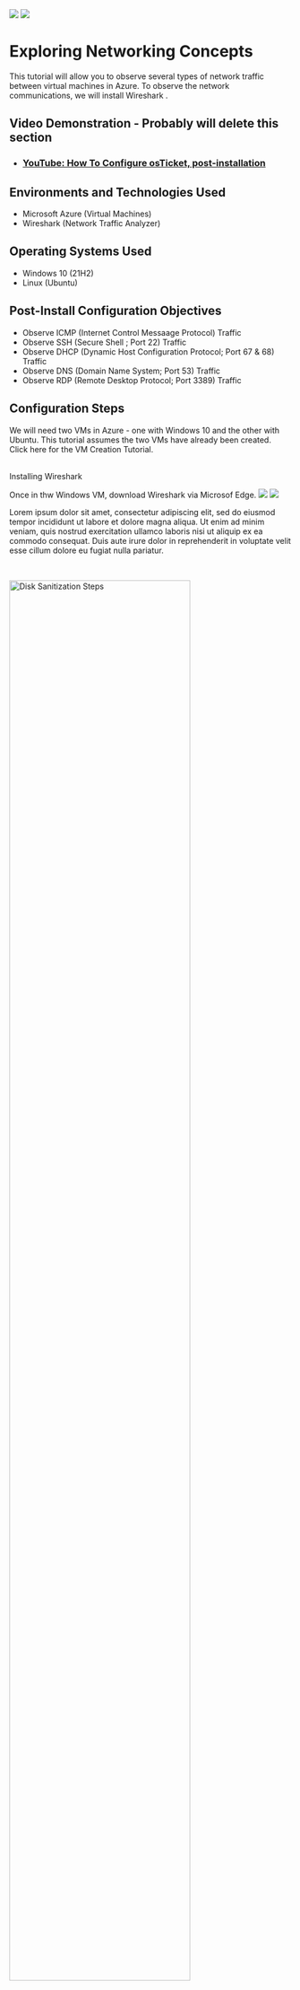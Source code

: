 <img src="https://i.imgur.com/bxunY9z.png">
<img src="https://i.imgur.com/xjc1vr1.png">
</p>

<h1>Exploring Networking Concepts</h1>
  
This tutorial will allow you to observe several types of network traffic between virtual machines in Azure. To observe the network communications, we will install Wireshark .<br />


<h2>Video Demonstration - Probably will delete this section</h2>

- ### [YouTube: How To Configure osTicket, post-installation](https://www.youtube.com)

<h2>Environments and Technologies Used</h2>

- Microsoft Azure (Virtual Machines)
- Wireshark (Network Traffic Analyzer)

<h2>Operating Systems Used </h2>

- Windows 10</b> (21H2)
- Linux (Ubuntu)

<h2>Post-Install Configuration Objectives</h2>

- Observe ICMP (Internet Control Messaage Protocol) Traffic
- Observe SSH (Secure Shell ; Port 22) Traffic
- Observe DHCP (Dynamic Host Configuration Protocol; Port 67 & 68) Traffic
- Observe DNS (Domain Name System; Port 53) Traffic
- Observe RDP (Remote Desktop Protocol; Port 3389) Traffic

<h2>Configuration Steps</h2>

<p>
<p>
We will need two VMs in Azure - one with Windows 10 and the other with Ubuntu. This tutorial assumes the two VMs have already been created. Click here for the VM Creation Tutorial. 
</p>
<br />
Installing Wireshark
<p>
Once in thw Windows VM, download Wireshark via Microsof Edge.
<img src="https://i.imgur.com/iXq2YUF.png">
  
<img src="https://i.imgur.com/hXRR8WF.png">
</p>
<p>
Lorem ipsum dolor sit amet, consectetur adipiscing elit, sed do eiusmod tempor incididunt ut labore et dolore magna aliqua. Ut enim ad minim veniam, quis nostrud exercitation ullamco laboris nisi ut aliquip ex ea commodo consequat. Duis aute irure dolor in reprehenderit in voluptate velit esse cillum dolore eu fugiat nulla pariatur.
</p>
<br />

<p>
<img src="https://i.imgur.com/DJmEXEB.png" height="80%" width="80%" alt="Disk Sanitization Steps"/>
</p>
<p>
Lorem ipsum dolor sit amet, consectetur adipiscing elit, sed do eiusmod tempor incididunt ut labore et dolore magna aliqua. Ut enim ad minim veniam, quis nostrud exercitation ullamco laboris nisi ut aliquip ex ea commodo consequat. Duis aute irure dolor in reprehenderit in voluptate velit esse cillum dolore eu fugiat nulla pariatur.
</p>
<br />

<h2>Post-Install Configuration Objectives</h2>

- Observe ICMP Traffic
<p>
<img src="https://i.imgur.com/DJmEXEB.png" height="80%" width="80%" alt="Disk Sanitization Steps"/>
</p>
<p>
1. Use Remote Desktop to connect to your Windows 10 Virtual Machine
<p>

 
<img src="https://i.imgur.com/DJmEXEB.png" height="80%" width="80%" alt="Disk Sanitization Steps"/>
</p>
<p>
2. Within your Windows 10 Virtual Machine, Install Wireshark.
<p>  
3. Open Wireshark and filter for ICMP traffic only.
</p>
<br />

- Observe SSH Traffic
<p>
<img src="https://i.imgur.com/DJmEXEB.png" height="80%" width="80%" alt="Disk Sanitization Steps"/>
</p>
<p>
1. Back in Wireshark, filter for SSH traffic only
<p>  
2. From your Windows 10 VM, “SSH into” your Ubuntu Virtual Machine (via its private IP address)
<p>  
 A. Type commands (username, pwd, etc) into the linux SSH connection and observe SSH traffic spam in WireShark
</p>
 B. Exit the SSH connection by typing ‘exit’ and pressing [Enter]
</p>
<br />

- Observe DHCP Traffic
<p>
<img src="https://i.imgur.com/DJmEXEB.png" height="80%" width="80%" alt="Disk Sanitization Steps"/>
</p>
<p>
1. Back in Wireshark, filter for DHCP traffic only
<p>  
2. From your Windows 10 VM, attempt to issue your VM a new IP address from the command line (ipconfig /renew)
<p>  
A. Observe the DHCP traffic appearing in WireShark.
</p>
<br />

- Observe DNS Traffic
<p>
<img src="https://i.imgur.com/DJmEXEB.png" height="80%" width="80%" alt="Disk Sanitization Steps"/>
</p>
<p>
1. Back in Wireshark, filter for DNS traffic only
<p>  
2. From your Windows 10 VM within a command line, use nslookup to see what google.com and disney.com’s IP addresses are
<p>  
A. Observe the DNS traffic being show in WireShark.
</p>
<br />

- Observe RDP Traffic
<p>
<img src="https://i.imgur.com/DJmEXEB.png" height="80%" width="80%" alt="Disk Sanitization Steps"/>
</p>
<p>
1. Back in Wireshark, filter for RDP traffic only (tcp.port == 3389)
<p>  
2. Observe the immediate non-stop spam of traffic? Why do you think it’s non-stop spamming vs only showing traffic when you do an activity?
<p>  
A. Answer: because the RDP (protocol) is constantly showing you a live stream from one computer to another, therefor traffic is always being transmitted
</p>
<br />
